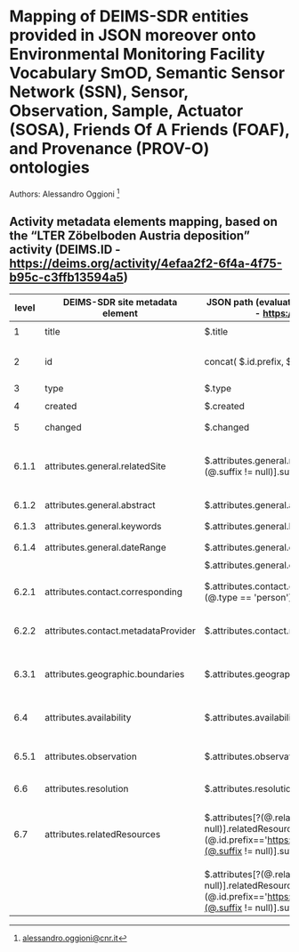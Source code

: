 # Mapping of DEIMS-SDR entities provided in JSON moreover onto Environmental Monitoring Facility Vocabulary SmOD, Semantic Sensor Network (SSN), Sensor, Observation, Sample, Actuator (SOSA), Friends Of A Friends (FOAF), and Provenance (PROV-O) ontologies

Authors: Alessandro Oggioni [^1]
[^1]: alessandro.oggioni@cnr.it


## Activity metadata elements mapping, based on the “LTER Zöbelboden Austria deposition” activity (DEIMS.ID - https://deims.org/activity/4efaa2f2-6f4a-4f75-b95c-c3ffb13594a5)

| **level** | **DEIMS-SDR site metadata element** | **JSON path (evaluated with Jayway JsonPath - https://sumiya.page)** | **JSON data item example** | **RDF rendering** | **notes** |
| --------- | ----------------------------------- | -------------------------------------------------------------------- | -------------------------- | ----------------- | --------- |
| 1	| title	| $.title	| "LTER Zöbelboden Austria deposition" | `ef:name "LTER Zöbelboden Austria deposition"@en` | | | 
| 2	| id | concat( \$.id.prefix, \$.id.suffix) | `"https://deims.org/activity/4efaa2f2-6f4a-4f75-b95c-c3ffb13594a5"` | `<https://deims.org/activity/4efaa2f2-6f4a-4f75-b95c-c3ffb13594a5> rdf:type prov:Activity , ef:EnvironmentalMonitoringActivity` | | | 
| 3	| type | $.type | `"activity"` | `ef:specialisedEMFType ‘activity’@en` | | | 
| 4	| created	| $.created	| `"2016-09-12T18:45:29+0200"` | `dcterms:issued "2016-09-12T18:45:29+0200"^^xsd:dateTime`	| | | 
| 5	| changed	| $.changed	| `"2019-08-20T13:13:04+0200"` | `dcterms:modified "2019-08-20T13:13:04+0200"^^xsd:dateTime` | | | 
| 6.1.1	| attributes.general.relatedSite | $.attributes.general.relatedSite[*].id.[?(@.suffix != null)].suffix	| `[ { "type": "site", "title": "LTER Zöbelboden - Austria", "id": { "prefix": "https://deims.org/", "suffix": "8eda49e9-1f4e-4f3e-b58e-e0bb25dc32a6" }, "changed": "2025-01-07T11:14:56+0100" } ]`	| - | not included | 
| 6.1.2	| attributes.general.abstract	| $.attributes.general.abstract	| `"Deposition data from LTER Zöbelboden. The data comprises … "`	| `dcterms:description  "Deposition data from LTER Zöbelboden. The data comprises … "` | | | 
| 6.1.3	| attributes.general.keywords	| $.attributes.general.keywords[*].label | `[ "Base cations deposition", … ]`	| `dcat:keyword "Base cations deposition"@en , …`	| | | 
| 6.1.4	| attributes.general.dateRange | $.attributes.general.dateRange.from | `"1993-01-01"` | `prov:startedAtTime "1993-01-01"^^xsd:dateTime`	| | | 
| | | $.attributes.general.dateRange.to	| `"2015-12-31"` | `prov:endedAtTime "2015-12-31"^^xsd:dateTime` | | | 
| 6.2.1	| attributes.contact.corresponding | $.attributes.contact.corresponding[*].[?(@.type == 'person')]	| `[ { "type": "person", "name": "Ika Djukic", "email": "ika.djukic@umweltbundesamt.at", "orcid": null }, … ]`	| -	| not yet included | 
| 6.2.2	| attributes.contact.metadataProvider	| $.attributes.contact.metadataProvider	| `[ { "type": "person", "name": "Ika Djukic", "email": "ika.djukic@umweltbundesamt.at", "orcid": null }, … ]`	| -	| not yet included | 
| 6.3.1	| attributes.geographic.boundaries | $.attributes.geographic.boundaries | `"POLYGON ((14.435456610419 47.83985714374, 14.435472337769 …, ))"`	| `dcterms:spatial [ rdf:type dcterms:Location; locn:geometry  "<http://www.opengis.net/def/crs/EPSG/0/4326> POLYGON ((14.435456610419 47.83985714374, 14.435472337769 …, ]` | | | 
| 6.4	| attributes.availability	| $.attributes.availability	| `{ "digitally": true, "forEcopotential": true, "openData": true, "notes": "DEIMS data sets", "source": { "url": null } }`	| -	| not included | 
| 6.5.1	| attributes.observation | $.attributes.observation | `{ "parameters": [ { "label": "atmospheric parameter", "uri": "http://vocabs.lter-europe.net/EnvThes/20937" }, … ] }`	| `ef:observedProperty  <http://vocabs.lter-europe.net/EnvThes/20937> , …` | | | 
| 6.6	| attributes.resolution	| $.attributes.resolution	| `{ "spatial": null, "temporal": { "label": "weekly", "uri": null } }`	| -	| not yet included | 
| 6.7	| attributes.relatedResources	| $.attributes[?(@.relatedResources != null)].relatedResources[?(@.id.prefix=='https://deims.org/dataset/')].id[?(@.suffix != null)].suffix	| `[ { "id": { "prefix": "https://deims.org/dataset/", "suffix": "bf4bdb26-5387-11e4-a597-005056ab003f" }, "title": "LTER Zöbelboden, Austria, Throughfall chemistry, 1993-2012", "changed": "2023-07-13T09:41:57+0200" } ]`	| `ef:hasObservation <https://deims.org/dataset/bf4bdb26-5387-11e4-a597-005056ab003f>` | | | 
| | | $.attributes[?(@.relatedResources != null)].relatedResources[?(@.id.prefix=='https://deims.org/sensor/')].id[?(@.suffix != null)].suffix | `null` | `ef:uses` | | |

